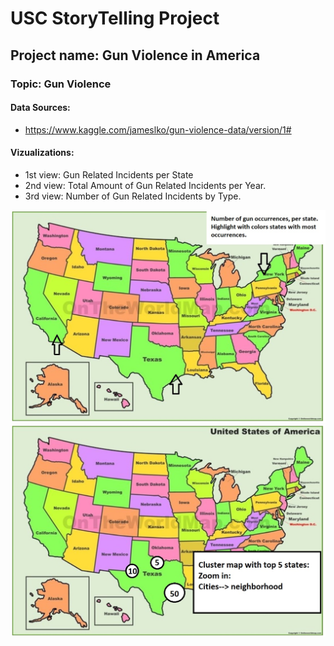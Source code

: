# USC StoryTelling Project

## Project name: Gun Violence in America

### Topic: Gun Violence

#### Data Sources: 
* https://www.kaggle.com/jameslko/gun-violence-data/version/1#

#### Vizualizations: 
* 1st view: Gun Related Incidents per State
* 2nd view: Total Amount of Gun Related Incidents per Year.
* 3rd view: Number of Gun Related Incidents by Type.

![2-BasicMap](map1.jpg)
![2-BasicMap2](map2.jpg)
